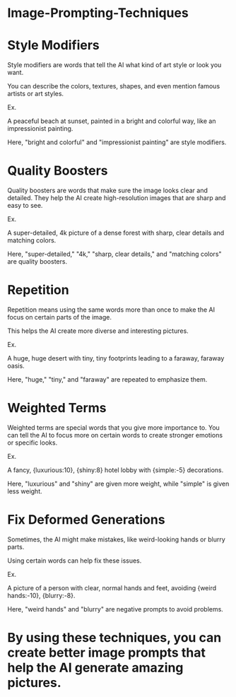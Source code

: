 # Image-Prompting-Techniques


# Style Modifiers


Style modifiers are words that tell the AI what kind of art style or look you want. 

You can describe the colors, textures, shapes, and even mention famous artists or art styles.


Ex. 

A peaceful beach at sunset, painted in a bright and colorful way, like an impressionist painting.

Here, "bright and colorful" and "impressionist painting" are style modifiers.


# Quality Boosters


Quality boosters are words that make sure the image looks clear and detailed. 
They help the AI create high-resolution images that are sharp and easy to see.

Ex. 

A super-detailed, 4k picture of a dense forest with sharp, clear details and matching colors.

Here, "super-detailed," "4k," "sharp, clear details," and "matching colors" are quality boosters.


# Repetition


Repetition means using the same words more than once to make the AI focus on certain parts of the image.

This helps the AI create more diverse and interesting pictures.

Ex. 

A huge, huge desert with tiny, tiny footprints leading to a faraway, faraway oasis.

Here, "huge," "tiny," and "faraway" are repeated to emphasize them.


# Weighted Terms

Weighted terms are special words that you give more importance to. You can tell the AI to focus more on certain words to create stronger emotions or specific looks.

Ex. 

A fancy, {luxurious:10}, {shiny:8} hotel lobby with {simple:-5} decorations.

Here, "luxurious" and "shiny" are given more weight, while "simple" is given less weight.


# Fix Deformed Generations

Sometimes, the AI might make mistakes, like weird-looking hands or blurry parts. 

Using certain words can help fix these issues.

Ex. 

A picture of a person with clear, normal hands and feet, avoiding {weird hands:-10}, {blurry:-8}.

Here, "weird hands" and "blurry" are negative prompts to avoid problems.


# By using these techniques, you can create better image prompts that help the AI generate amazing pictures.




